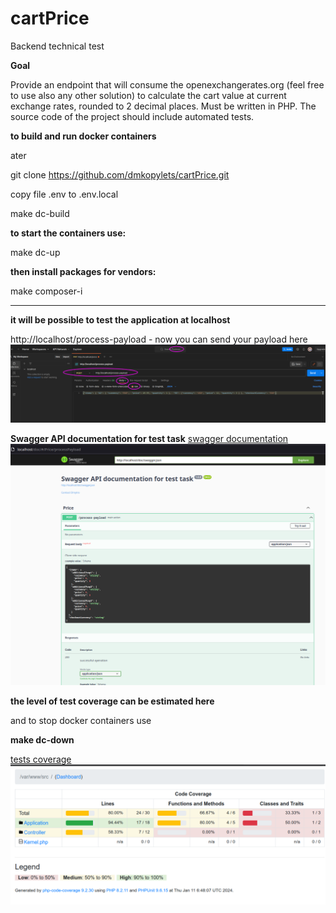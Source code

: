 # cartPrice
Backend technical test


**Goal**

Provide an endpoint that will consume the openexchangerates.org (feel free to use also any other solution) to calculate the cart value at current exchange rates, rounded to 2 decimal places. Must be written in PHP.  The source code of the project should include automated tests.


**to build and run docker containers**

ater

git clone https://github.com/dmkopylets/cartPrice.git


copy file .env to .env.local

make dc-build

**to start the containers use:**

make dc-up

**then install packages for vendors:**

make composer-i

***

**it will be possible to test the application at localhost**

http://localhost/process-payload - now you can send your payload here
    ![requestSending.png](docs%2FrequestSending.png)  
 

**Swagger API documentation for test task**
[swagger documentation](http://localhost/doc/)
    ![swagger.png](docs%2Fswagger.png) 

**the level of test coverage can be estimated here**

and to stop docker containers use 

**make dc-down**


[tests coverage](https://github.com/dmkopylets/cartPrice/tree/main/docs/coverage/index.html)
    ![coverage.png](docs%2Fcoverage.png)  
